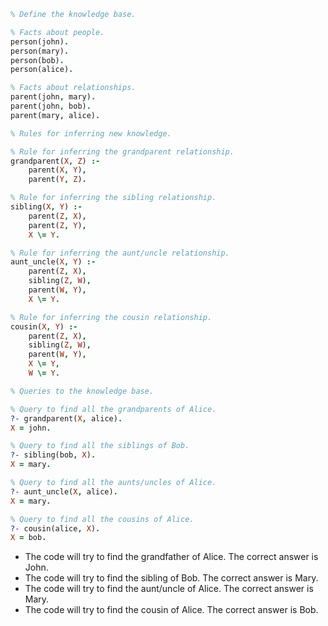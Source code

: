 ```prolog
% Define the knowledge base.

% Facts about people.
person(john).
person(mary).
person(bob).
person(alice).

% Facts about relationships.
parent(john, mary).
parent(john, bob).
parent(mary, alice).

% Rules for inferring new knowledge.

% Rule for inferring the grandparent relationship.
grandparent(X, Z) :-
    parent(X, Y),
    parent(Y, Z).

% Rule for inferring the sibling relationship.
sibling(X, Y) :-
    parent(Z, X),
    parent(Z, Y),
    X \= Y.

% Rule for inferring the aunt/uncle relationship.
aunt_uncle(X, Y) :-
    parent(Z, X),
    sibling(Z, W),
    parent(W, Y),
    X \= Y.

% Rule for inferring the cousin relationship.
cousin(X, Y) :-
    parent(Z, X),
    sibling(Z, W),
    parent(W, Y),
    X \= Y,
    W \= Y.

% Queries to the knowledge base.

% Query to find all the grandparents of Alice.
?- grandparent(X, alice).
X = john.

% Query to find all the siblings of Bob.
?- sibling(bob, X).
X = mary.

% Query to find all the aunts/uncles of Alice.
?- aunt_uncle(X, alice).
X = mary.

% Query to find all the cousins of Alice.
?- cousin(alice, X).
X = bob.
```

* The code will try to find the grandfather of Alice. The correct answer is John.
* The code will try to find the sibling of Bob. The correct answer is Mary.
* The code will try to find the aunt/uncle of Alice. The correct answer is Mary.
* The code will try to find the cousin of Alice. The correct answer is Bob.